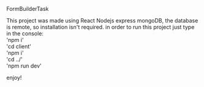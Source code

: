 FormBuilderTask

This project was made using React Nodejs express mongoDB,
the database is remote, so installation isn't required.
in order to run this project just type in the console:  
'npm i'  
'cd client'  
'npm i'  
'cd ../'  
'npm run dev'  

enjoy!
